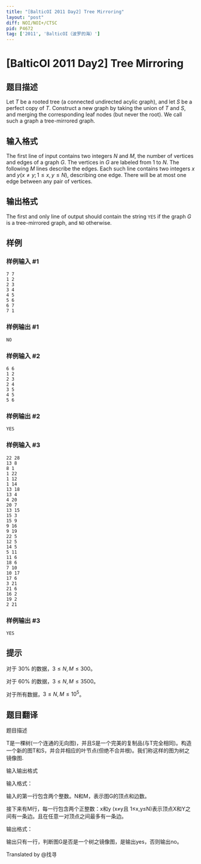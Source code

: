 ```yaml
---
title: "[BalticOI 2011 Day2] Tree Mirroring"
layout: "post"
diff: NOI/NOI+/CTSC
pid: P4672
tag: ['2011', 'BalticOI（波罗的海）']
---
```

# [BalticOI 2011 Day2] Tree Mirroring
## 题目描述

Let $T$ be a rooted tree (a connected undirected acylic graph), and let $S$ be a perfect copy of $T$. Construct a new graph by taking the union of $T$ and $S$, and merging the corresponding leaf nodes (but never the root). We call such a graph a tree-mirrored graph.
## 输入格式

The first line of input contains two integers $N$ and $M$, the number of vertices and edges of a graph $G$. The vertices in $G$ are labeled from $1$ to $N$. The following $M$ lines describe the edges. Each such line contains two integers $x$ and $y(x≠y;1 \le x,y \le N)$, describing one edge. There will be at most one edge between any pair of vertices.
## 输出格式

The first and only line of output should contain the string ``YES`` if the graph $G$ is a tree-mirrored graph, and ``NO`` otherwise.
## 样例

### 样例输入 #1
```
7 7
1 2
2 3
3 4
4 5
5 6
6 7
7 1
```
### 样例输出 #1
```
NO
```
### 样例输入 #2
```
6 6
1 2
2 3
2 4
3 5
4 5
5 6
```
### 样例输出 #2
```
YES
```
### 样例输入 #3
```
22 28
13 8
8 1
1 22
1 12
1 14
13 18
13 4
4 20
20 7
13 15
15 3
15 9
9 16
9 19
22 5
12 5
14 5
5 11
11 6
18 6
7 10
10 17
17 6
3 21
21 6
16 2
19 2
2 21
```
### 样例输出 #3
```
YES
```
## 提示

对于 $30\%$ 的数据，$3 \le N,M \le 300$。

对于 $60\%$ 的数据，$3 \le N,M \le 3500$。

对于所有数据，$3 \le N,M \le 10^5$。
## 题目翻译

题目描述

T是一棵树(一个连通的无向图)，并且S是一个完美的复制品(与T完全相同)。构造一个新的图T和S，并合并相应的叶节点(但绝不合并根)。我们称这样的图为树之镜像图.

输入输出格式

输入格式：

输入的第一行包含两个整数。N和M，表示图G的顶点和边数。

接下来有M行，每一行包含两个正整数：x和y (x≠y且 1≤x,y≤N)表示顶点X和Y之间有一条边。且在任意一对顶点之间最多有一条边。

输出格式：

输出只有一行，判断图G是否是一个树之镜像图，是输出yes，否则输出no。

Translated by @找寻 

